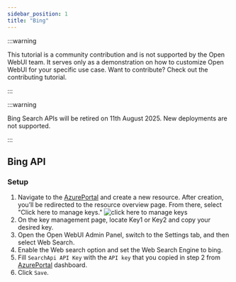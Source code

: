 ```yaml
---
sidebar_position: 1
title: "Bing"
---
```


:::warning

This tutorial is a community contribution and is not supported by the Open WebUI team. It serves only as a demonstration on how to customize Open WebUI for your specific use case. Want to contribute? Check out the contributing tutorial.

:::

:::warning

Bing Search APIs will be retired on 11th August 2025. New deployments are not supported.

:::

## Bing API

### Setup

1. Navigate to the [AzurePortal](https://portal.azure.com/#create/Microsoft.BingSearch) and create a new resource. After creation, you’ll be redirected to the resource overview page. From there, select "Click here to manage keys." ![click here to manage keys](https://github.com/user-attachments/assets/dd2a3c67-d6a7-4198-ba54-67a3c8acff6d)
2. On the key management page, locate Key1 or Key2 and copy your desired key.
3. Open the Open WebUI Admin Panel, switch to the Settings tab, and then select Web Search.
4. Enable the Web search option and set the Web Search Engine to bing.
5. Fill `SearchApi API Key` with the `API key` that you copied in step 2 from [AzurePortal](https://portal.azure.com/#create/Microsoft.BingSearch) dashboard.
6. Click `Save`.
